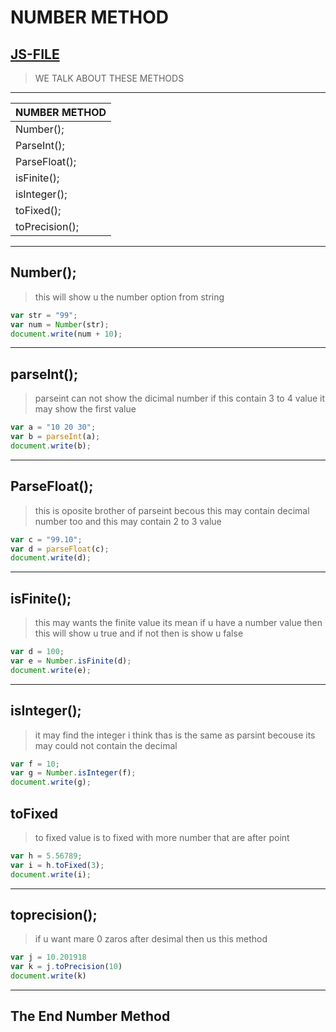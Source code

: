 # NUMBER METHOD
## [JS-FILE](/js/58-Number-methods.js)
>WE TALK ABOUT THESE METHODS
---

|NUMBER METHOD|
|------------|
|Number();|
|ParseInt();|
|ParseFloat();|
|isFinite();|
|isInteger();|
|toFixed();|
|toPrecision();|
---
## Number();
> this will show u the number option from string
```javascript
var str = "99";
var num = Number(str);
document.write(num + 10);
```
---

## parseInt();
>parseint can not show the dicimal number if this contain 3 to 4 value it may show the first value
```javascript
var a = "10 20 30";
var b = parseInt(a);
document.write(b);
```
---

## ParseFloat();
>this is oposite brother of parseint becous this may contain decimal number too and this may contain 2 to 3 value
```javascript
var c = "99.10";
var d = parseFloat(c);
document.write(d);
```
---

## isFinite();
> this may wants the finite value its mean if u have a number value then this will show u true and if not then is show u false
```javascript
var d = 100;
var e = Number.isFinite(d);
document.write(e);
```
---

## isInteger();
> it may find the integer i think thas is the same as parsint becouse its may could not contain the decimal
```javascript
var f = 10;
var g = Number.isInteger(f);
document.write(g);
```

## toFixed
> to fixed value is to fixed with more number that are after point
```javascript
var h = 5.56789;
var i = h.toFixed(3);
document.write(i);
```
---

## toprecision();
>if u want mare 0 zaros after desimal then us this method
```javascript
var j = 10.201918
var k = j.toPrecision(10)
document.write(k)
```
---
## The End Number Method